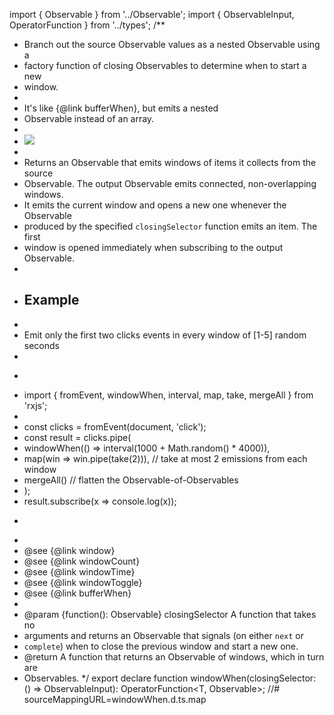 import { Observable } from '../Observable';
import { ObservableInput, OperatorFunction } from '../types';
/**
 * Branch out the source Observable values as a nested Observable using a
 * factory function of closing Observables to determine when to start a new
 * window.
 *
 * <span class="informal">It's like {@link bufferWhen}, but emits a nested
 * Observable instead of an array.</span>
 *
 * ![](windowWhen.png)
 *
 * Returns an Observable that emits windows of items it collects from the source
 * Observable. The output Observable emits connected, non-overlapping windows.
 * It emits the current window and opens a new one whenever the Observable
 * produced by the specified `closingSelector` function emits an item. The first
 * window is opened immediately when subscribing to the output Observable.
 *
 * ## Example
 *
 * Emit only the first two clicks events in every window of [1-5] random seconds
 *
 * ```ts
 * import { fromEvent, windowWhen, interval, map, take, mergeAll } from 'rxjs';
 *
 * const clicks = fromEvent(document, 'click');
 * const result = clicks.pipe(
 *   windowWhen(() => interval(1000 + Math.random() * 4000)),
 *   map(win => win.pipe(take(2))), // take at most 2 emissions from each window
 *   mergeAll()                     // flatten the Observable-of-Observables
 * );
 * result.subscribe(x => console.log(x));
 * ```
 *
 * @see {@link window}
 * @see {@link windowCount}
 * @see {@link windowTime}
 * @see {@link windowToggle}
 * @see {@link bufferWhen}
 *
 * @param {function(): Observable} closingSelector A function that takes no
 * arguments and returns an Observable that signals (on either `next` or
 * `complete`) when to close the previous window and start a new one.
 * @return A function that returns an Observable of windows, which in turn are
 * Observables.
 */
export declare function windowWhen<T>(closingSelector: () => ObservableInput<any>): OperatorFunction<T, Observable<T>>;
//# sourceMappingURL=windowWhen.d.ts.map                                                                                                                                                                                                                                                                                                                                                                                                                                                                